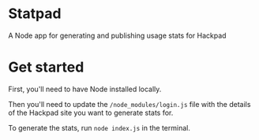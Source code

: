 Statpad
=======

A Node app for generating and publishing usage stats for Hackpad


Get started
===========

First, you'll need to have Node installed locally.

Then you'll need to update the `/node_modules/login.js` file with the details of the Hackpad site 
you want to generate stats for.

To generate the stats, run `node index.js` in the terminal.


